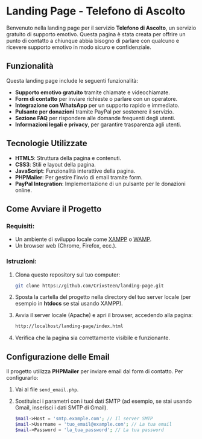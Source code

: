 # Landing Page - Telefono di Ascolto

Benvenuto nella landing page per il servizio **Telefono di Ascolto**, un servizio gratuito di supporto emotivo. Questa pagina è stata creata per offrire un punto di contatto a chiunque abbia bisogno di parlare con qualcuno e ricevere supporto emotivo in modo sicuro e confidenziale.

## Funzionalità

Questa landing page include le seguenti funzionalità:

- **Supporto emotivo gratuito** tramite chiamate e videochiamate.
- **Form di contatto** per inviare richieste o parlare con un operatore.
- **Integrazione con WhatsApp** per un supporto rapido e immediato.
- **Pulsante per donazioni** tramite PayPal per sostenere il servizio.
- **Sezione FAQ** per rispondere alle domande frequenti degli utenti.
- **Informazioni legali e privacy**, per garantire trasparenza agli utenti.

## Tecnologie Utilizzate

- **HTML5**: Struttura della pagina e contenuti.
- **CSS3**: Stili e layout della pagina.
- **JavaScript**: Funzionalità interattive della pagina.
- **PHPMailer**: Per gestire l'invio di email tramite form.
- **PayPal Integration**: Implementazione di un pulsante per le donazioni online.

## Come Avviare il Progetto

### Requisiti:
- Un ambiente di sviluppo locale come [XAMPP](https://www.apachefriends.org/it/index.html) o [WAMP](http://www.wampserver.com/).
- Un browser web (Chrome, Firefox, ecc.).

### Istruzioni:
1. Clona questo repository sul tuo computer:

    ```bash
    git clone https://github.com/Crixsteen/landing-page.git
    ```

2. Sposta la cartella del progetto nella directory del tuo server locale (per esempio in **htdocs** se stai usando XAMPP).

3. Avvia il server locale (Apache) e apri il browser, accedendo alla pagina:

    ```bash
    http://localhost/landing-page/index.html
    ```

4. Verifica che la pagina sia correttamente visibile e funzionante.

## Configurazione delle Email

Il progetto utilizza **PHPMailer** per inviare email dal form di contatto. Per configurarlo:

1. Vai al file `send_email.php`.
2. Sostituisci i parametri con i tuoi dati SMTP (ad esempio, se stai usando Gmail, inserisci i dati SMTP di Gmail).
   
   ```php
   $mail->Host = 'smtp.example.com'; // Il server SMTP
   $mail->Username = 'tuo_email@example.com'; // La tua email
   $mail->Password = 'la_tua_password'; // La tua password
